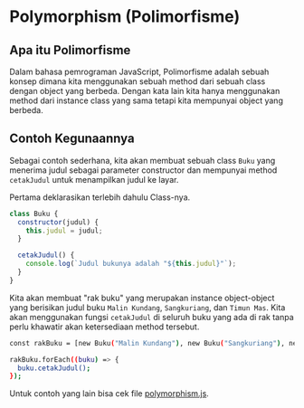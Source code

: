 # Polymorphism (Polimorfisme)

## Apa itu Polimorfisme

Dalam bahasa pemrograman JavaScript, Polimorfisme adalah sebuah konsep dimana kita menggunakan sebuah method dari sebuah class dengan object yang berbeda. Dengan kata lain kita hanya menggunakan method dari instance class yang sama tetapi kita mempunyai object yang berbeda.

## Contoh Kegunaannya

Sebagai contoh sederhana, kita akan membuat sebuah class `Buku` yang menerima judul sebagai parameter constructor dan mempunyai method `cetakJudul` untuk menampilkan judul ke layar.

Pertama deklarasikan terlebih dahulu Class-nya.

```js
class Buku {
  constructor(judul) {
    this.judul = judul;
  }

  cetakJudul() {
    console.log(`Judul bukunya adalah "${this.judul}"`);
  }
}
```

Kita akan membuat "rak buku" yang merupakan instance object-object yang berisikan judul buku `Malin Kundang`, `Sangkuriang`, dan `Timun Mas`. Kita akan menggunakan fungsi `cetakJudul` di seluruh buku yang ada di rak tanpa perlu khawatir akan ketersediaan method tersebut.

```sh
const rakBuku = [new Buku("Malin Kundang"), new Buku("Sangkuriang"), new Buku("Timun Mas")];

rakBuku.forEach((buku) => {
  buku.cetakJudul();
});
```

Untuk contoh yang lain bisa cek file [polymorphism.js](polymorphism.js).

